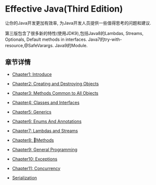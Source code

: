 # Effective Java(Third Edition)

让你的Java开发更加有效率, 为Java开发人员提供一些值得思考的问题和建议.

第三版包含了很多新的特性(使用JDK9),包括Java8的Lambdas, Streams, Optionals, Default methods in interfaces. Java7的try-with-resource,@SafeVarargs. Java9的Module.

## 章节详情

* [Chapter1: Introduce](https://github.com/cai123nb/PersonalNote/blob/master/books/effectivejava_3/Introduce.md)

* [Chapter2: Creating and Destroying Objects](https://github.com/cai123nb/PersonalNote/blob/master/books/effectivejava_3/Creating&Destroying.md)

* [Chapter3: Methods Common to All Objects](https://github.com/cai123nb/PersonalNote/blob/master/books/effectivejava_3/MethodsCommonToAllObjects.md)

* [Chapter4: Classes and Interfaces](https://github.com/cai123nb/PersonalNote/blob/master/books/effectivejava_3/Classes&Interfaces.md)

* [Chapter5: Generics](https://github.com/cai123nb/PersonalNote/blob/master/books/effectivejava_3/Generics.md)

* [Chapter6: Enums And Annotations](https://github.com/cai123nb/PersonalNote/blob/master/books/effectivejava_3/EnumsAndAnnotations.md)

* [Chapter7: Lambdas and Streams](https://github.com/cai123nb/PersonalNote/blob/master/books/effectivejava_3/Lambdas&Streams.md)

* [Chapter8: Methods](https://github.com/cai123nb/PersonalNote/blob/master/books/effectivejava_3/Methods.md)

* [Chapter9: General Programming](https://github.com/cai123nb/PersonalNote/blob/master/books/effectivejava_3/GeneralProgramming.md)

* [Chapter10: Exceptions](https://github.com/cai123nb/PersonalNote/blob/master/books/effectivejava_3/Exceptions.md)

* [Chapter11: Concurrency](https://github.com/cai123nb/PersonalNote/blob/master/books/effectivejava_3/Concurrency.md)

* [Serialization](https://github.com/cai123nb/PersonalNote/blob/master/books/effectivejava_3/Serialization.md)

